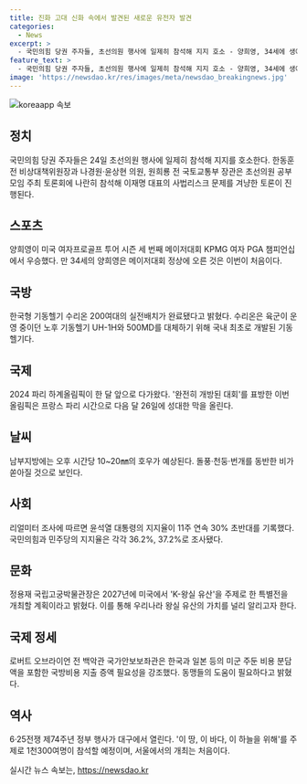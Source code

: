 ```yaml
---
title: 진화 고대 신화 속에서 발견된 새로운 유전자 발견
categories:
  - News
excerpt: >
  - 국민의힘 당권 주자들, 초선의원 행사에 일제히 참석해 지지 호소 - 양희영, 34세에 생애 첫 LPGA 메이저 제패…올림픽 출전 예약 - 국산 기동헬기 수리온 200여대, 12년 만에 실전배치 완료 - [올림픽D-30] ①100년만의 파리 축제 한 달 앞으로 - 남부지방에 오후 시간당 10~20㎜ 호우…황사비 주의 - 尹대통령 지지율 32.1％…국민의힘 36.2％, 민주당 37.2％[리얼미터] - 국립고궁박물관장 K-왕실 유산의 보물 창고, 세계에 알릴 것 - 트럼프 참모, 한일 향해 미군주둔비 일부 부담은 충분치않아 - 6·25전쟁 74주년 정부 행사 대구서 거행…지방 개최는 처음 - LG·삼성전자, 美 컨슈머리포트 선정 올해 최고의 TV 휩쓸어
feature_text: >
  - 국민의힘 당권 주자들, 초선의원 행사에 일제히 참석해 지지 호소 - 양희영, 34세에 생애 첫 LPGA 메이저 제패…올림픽 출전 예약 - 국산 기동헬기 수리온 200여대, 12년 만에 실전배치 완료 - [올림픽D-30] ①100년만의 파리 축제 한 달 앞으로 - 남부지방에 오후 시간당 10~20㎜ 호우…황사비 주의 - 尹대통령 지지율 32.1％…국민의힘 36.2％, 민주당 37.2％[리얼미터] - 국립고궁박물관장 K-왕실 유산의 보물 창고, 세계에 알릴 것 - 트럼프 참모, 한일 향해 미군주둔비 일부 부담은 충분치않아 - 6·25전쟁 74주년 정부 행사 대구서 거행…지방 개최는 처음 - LG·삼성전자, 美 컨슈머리포트 선정 올해 최고의 TV 휩쓸어
image: 'https://newsdao.kr/res/images/meta/newsdao_breakingnews.jpg'
---
```


<p><img src="https://newsdao.kr/res/images/meta/newsdao_breakingnews.jpg" alt="koreaapp 속보" /></p>

<h2 data-ke-size="size26">정치</h2>

<p data-ke-size="size16">국민의힘 당권 주자들은 24일 초선의원 행사에 일제히 참석해 지지를 호소한다. 한동훈 전 비상대책위원장과 나경원·윤상현 의원, 원희룡 전 국토교통부 장관은 초선의원 공부모임 주최 토론회에 나란히 참석해 이재명 대표의 사법리스크 문제를 겨냥한 토론이 진행된다.</p>

<h2 data-ke-size="size26">스포츠</h2>

<p data-ke-size="size16">양희영이 미국 여자프로골프 투어 시즌 세 번째 메이저대회 KPMG 여자 PGA 챔피언십에서 우승했다. 만 34세의 양희영은 메이저대회 정상에 오른 것은 이번이 처음이다.</p>

<h2 data-ke-size="size26">국방</h2>

<p data-ke-size="size16">한국형 기동헬기 수리온 200여대의 실전배치가 완료됐다고 밝혔다. 수리온은 육군이 운영 중이던 노후 기동헬기 UH-1H와 500MD를 대체하기 위해 국내 최초로 개발된 기동헬기다.</p>

<h2 data-ke-size="size26">국제</h2>

<p data-ke-size="size16">2024 파리 하계올림픽이 한 달 앞으로 다가왔다. '완전히 개방된 대회'를 표방한 이번 올림픽은 프랑스 파리 시간으로 다음 달 26일에 성대한 막을 올린다.</p>

<h2 data-ke-size="size26">날씨</h2>

<p data-ke-size="size16">남부지방에는 오후 시간당 10~20㎜의 호우가 예상된다. 돌풍·천둥·번개를 동반한 비가 쏟아질 것으로 보인다.</p>

<h2 data-ke-size="size26">사회</h2>

<p data-ke-size="size16">리얼미터 조사에 따르면 윤석열 대통령의 지지율이 11주 연속 30% 초반대를 기록했다. 국민의힘과 민주당의 지지율은 각각 36.2%, 37.2%로 조사됐다.</p>

<h2 data-ke-size="size26">문화</h2>

<p data-ke-size="size16">정용재 국립고궁박물관장은 2027년에 미국에서 'K-왕실 유산'을 주제로 한 특별전을 개최할 계획이라고 밝혔다. 이를 통해 우리나라 왕실 유산의 가치를 널리 알리고자 한다.</p>

<h2 data-ke-size="size26">국제 정세</h2>

<p data-ke-size="size16">로버트 오브라이언 전 백악관 국가안보보좌관은 한국과 일본 등의 미군 주둔 비용 분담액을 포함한 국방비용 지출 증액 필요성을 강조했다. 동맹들의 도움이 필요하다고 밝혔다.</p>

<h2 data-ke-size="size26">역사</h2>

<p data-ke-size="size16">6·25전쟁 제74주년 정부 행사가 대구에서 열린다. '이 땅, 이 바다, 이 하늘을 위해'를 주제로 1천300여명이 참석할 예정이며, 서울에서의 개최는 처음이다.</p>
실시간 뉴스 속보는, <a href="https://newsdao.kr" rel="dofollow">https://newsdao.kr</a>


